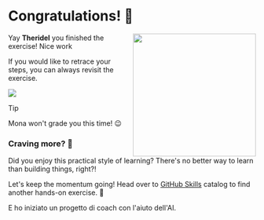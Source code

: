 # Congratulations! :tada:

<img src="https://octodex.github.com/images/welcometocat.png" align="right" height="250px" />

Yay **Theridel** you finished the exercise! Nice work 

If you would like to retrace your steps, you can always revisit the exercise.

[![](https://img.shields.io/badge/Return%20to%20Exercise-%E2%86%92-1f883d?style=for-the-badge&logo=github&labelColor=197935)](https://github.com/Theridel/test-skills-github-pages/issues/1)

> [!TIP]
> Mona won't grade you this time! 😉


### Craving more? :raising_hand:

Did you enjoy this practical style of learning? There's no better way to learn than building things, right?!

Let's keep the momentum going! Head over to [GitHub Skills](https://skills.github.com) catalog to find another hands-on exercise. :rocket:


E ho iniziato un progetto di coach con l'aiuto dell'AI. 

